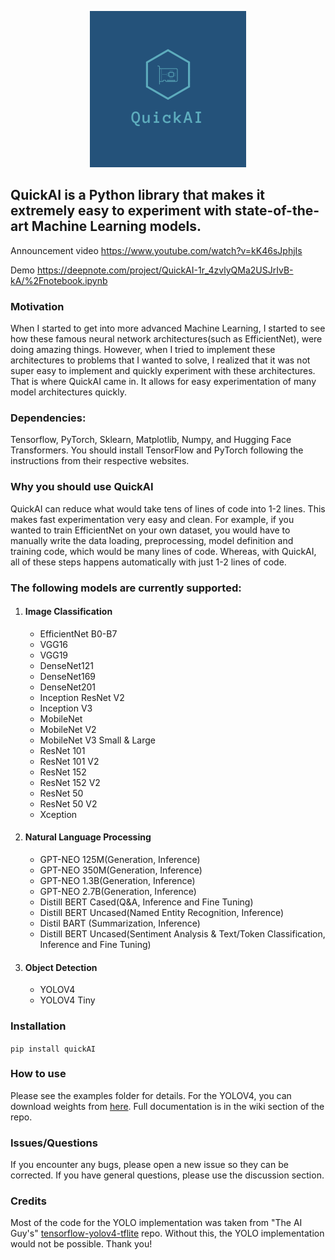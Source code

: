<p align="center">
  <img src="https://raw.githubusercontent.com/geekjr/quickai/main/assets/quickai.png" alt="QuickAI logo"/>
</p>

## QuickAI is a Python library that makes it extremely easy to experiment with state-of-the-art Machine Learning models.

Announcement video
https://www.youtube.com/watch?v=kK46sJphjIs

Demo https://deepnote.com/project/QuickAI-1r_4zvlyQMa2USJrIvB-kA/%2Fnotebook.ipynb

### Motivation

When I started to get into more advanced Machine Learning, I started to see how these famous neural network
architectures(such as EfficientNet), were doing amazing things. However, when I tried to implement these architectures
to problems that I wanted to solve, I realized that it was not super easy to implement and quickly experiment with these
architectures. That is where QuickAI came in. It allows for easy experimentation of many model architectures quickly.

### Dependencies:

Tensorflow, PyTorch, Sklearn, Matplotlib, Numpy, and Hugging Face Transformers. You should install TensorFlow and PyTorch following the instructions from their respective websites.

### Why you should use QuickAI

QuickAI can reduce what would take tens of lines of code into 1-2 lines. This makes fast experimentation very easy and
clean. For example, if you wanted to train EfficientNet on your own dataset, you would have to manually write the data
loading, preprocessing, model definition and training code, which would be many lines of code. Whereas, with QuickAI,
all of these steps happens automatically with just 1-2 lines of code.

### The following models are currently supported:

1. #### Image Classification
   - EfficientNet B0-B7
   - VGG16
   - VGG19
   - DenseNet121
   - DenseNet169
   - DenseNet201
   - Inception ResNet V2
   - Inception V3
   - MobileNet
   - MobileNet V2
   - MobileNet V3 Small & Large
   - ResNet 101
   - ResNet 101 V2
   - ResNet 152
   - ResNet 152 V2
   - ResNet 50
   - ResNet 50 V2
   - Xception
2. #### Natural Language Processing

   - GPT-NEO 125M(Generation, Inference)
   - GPT-NEO 350M(Generation, Inference)
   - GPT-NEO 1.3B(Generation, Inference)
   - GPT-NEO 2.7B(Generation, Inference)
   - Distill BERT Cased(Q&A, Inference and Fine Tuning)
   - Distill BERT Uncased(Named Entity Recognition, Inference)
   - Distil BART (Summarization, Inference)
   - Distill BERT Uncased(Sentiment Analysis & Text/Token Classification, Inference and Fine Tuning)

3. #### Object Detection
   - YOLOV4
   - YOLOV4 Tiny

### Installation

`pip install quickAI`

### How to use

Please see the examples folder for details. For the YOLOV4, you can download weights from [here](https://github.com/geekjr/quickai/releases/download/1.3.0/checkpoints.zip). Full documentation is in the wiki section of the repo.

### Issues/Questions

If you encounter any bugs, please open a new issue so they can be corrected. If you have general questions, please use the discussion section.

### Credits

Most of the code for the YOLO implementation was taken from "The AI Guy's" [tensorflow-yolov4-tflite](https://github.com/theAIGuysCode/tensorflow-yolov4-tflite) repo. Without this, the YOLO implementation would not be possible. Thank you!
